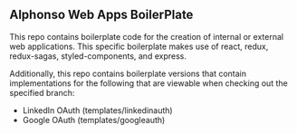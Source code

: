 ## Alphonso Web Apps BoilerPlate   

This repo contains boilerplate code for the creation of internal or external web applications. This specific boilerplate
makes use of react, redux, redux-sagas, styled-components, and express.  

Additionally, this repo contains boilerplate versions that contain implementations for the following that are viewable when checking out the specified branch:  
- LinkedIn OAuth (templates/linkedinauth)  
- Google OAuth (templates/googleauth)
